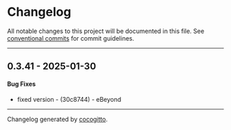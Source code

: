 # Changelog
All notable changes to this project will be documented in this file. See [conventional commits](https://www.conventionalcommits.org/) for commit guidelines.

- - -
## 0.3.41 - 2025-01-30
#### Bug Fixes
- fixed version - (30c8744) - eBeyond

- - -

Changelog generated by [cocogitto](https://github.com/cocogitto/cocogitto).